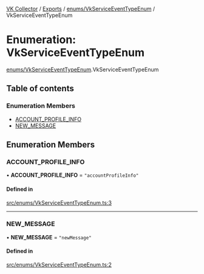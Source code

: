 [VK Collector](../README.md) / [Exports](../modules.md) / [enums/VkServiceEventTypeEnum](../modules/enums_VkServiceEventTypeEnum.md) / VkServiceEventTypeEnum

# Enumeration: VkServiceEventTypeEnum

[enums/VkServiceEventTypeEnum](../modules/enums_VkServiceEventTypeEnum.md).VkServiceEventTypeEnum

## Table of contents

### Enumeration Members

- [ACCOUNT\_PROFILE\_INFO](enums_VkServiceEventTypeEnum.VkServiceEventTypeEnum.md#account_profile_info)
- [NEW\_MESSAGE](enums_VkServiceEventTypeEnum.VkServiceEventTypeEnum.md#new_message)

## Enumeration Members

### ACCOUNT\_PROFILE\_INFO

• **ACCOUNT\_PROFILE\_INFO** = ``"accountProfileInfo"``

#### Defined in

[src/enums/VkServiceEventTypeEnum.ts:3](https://github.com/digitalchat-ru/digitalchat-vk-collector/blob/f91fa2b/src/enums/VkServiceEventTypeEnum.ts#L3)

___

### NEW\_MESSAGE

• **NEW\_MESSAGE** = ``"newMessage"``

#### Defined in

[src/enums/VkServiceEventTypeEnum.ts:2](https://github.com/digitalchat-ru/digitalchat-vk-collector/blob/f91fa2b/src/enums/VkServiceEventTypeEnum.ts#L2)
